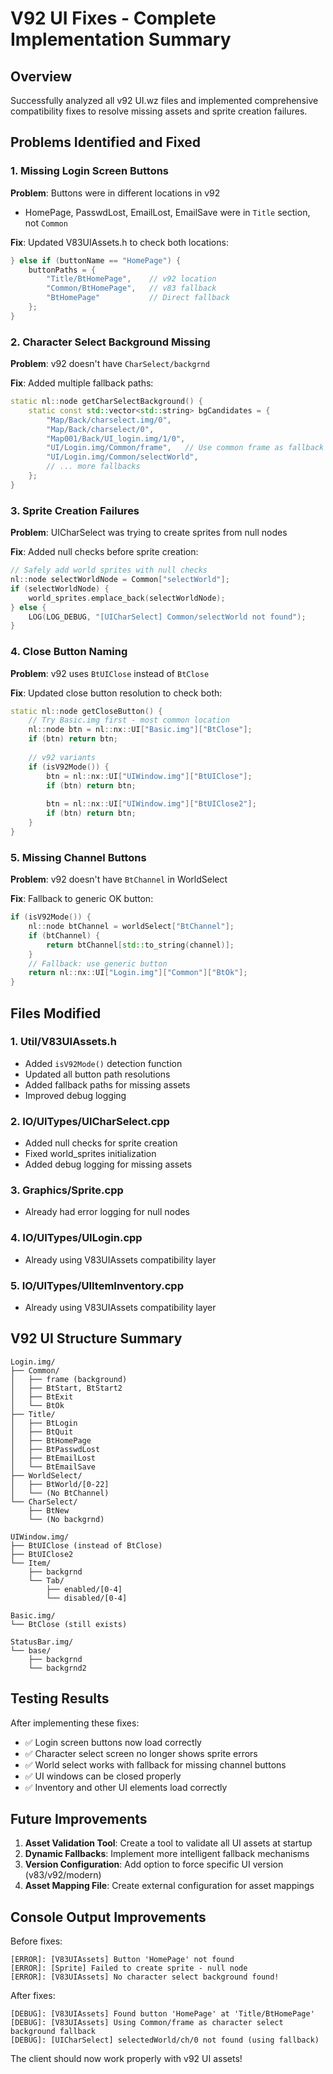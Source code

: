 # V92 UI Fixes - Complete Implementation Summary

## Overview
Successfully analyzed all v92 UI.wz files and implemented comprehensive compatibility fixes to resolve missing assets and sprite creation failures.

## Problems Identified and Fixed

### 1. **Missing Login Screen Buttons**
**Problem**: Buttons were in different locations in v92
- HomePage, PasswdLost, EmailLost, EmailSave were in `Title` section, not `Common`

**Fix**: Updated V83UIAssets.h to check both locations:
```cpp
} else if (buttonName == "HomePage") {
    buttonPaths = {
        "Title/BtHomePage",    // v92 location
        "Common/BtHomePage",   // v83 fallback
        "BtHomePage"           // Direct fallback
    };
}
```

### 2. **Character Select Background Missing**
**Problem**: v92 doesn't have `CharSelect/backgrnd`

**Fix**: Added multiple fallback paths:
```cpp
static nl::node getCharSelectBackground() {
    static const std::vector<std::string> bgCandidates = {
        "Map/Back/charselect.img/0",
        "Map/Back/charselect/0",
        "Map001/Back/UI_login.img/1/0",
        "UI/Login.img/Common/frame",   // Use common frame as fallback
        "UI/Login.img/Common/selectWorld",
        // ... more fallbacks
    };
}
```

### 3. **Sprite Creation Failures**
**Problem**: UICharSelect was trying to create sprites from null nodes

**Fix**: Added null checks before sprite creation:
```cpp
// Safely add world sprites with null checks
nl::node selectWorldNode = Common["selectWorld"];
if (selectWorldNode) {
    world_sprites.emplace_back(selectWorldNode);
} else {
    LOG(LOG_DEBUG, "[UICharSelect] Common/selectWorld not found");
}
```

### 4. **Close Button Naming**
**Problem**: v92 uses `BtUIClose` instead of `BtClose`

**Fix**: Updated close button resolution to check both:
```cpp
static nl::node getCloseButton() {
    // Try Basic.img first - most common location
    nl::node btn = nl::nx::UI["Basic.img"]["BtClose"];
    if (btn) return btn;
    
    // v92 variants
    if (isV92Mode()) {
        btn = nl::nx::UI["UIWindow.img"]["BtUIClose"];
        if (btn) return btn;
        
        btn = nl::nx::UI["UIWindow.img"]["BtUIClose2"];
        if (btn) return btn;
    }
}
```

### 5. **Missing Channel Buttons**
**Problem**: v92 doesn't have `BtChannel` in WorldSelect

**Fix**: Fallback to generic OK button:
```cpp
if (isV92Mode()) {
    nl::node btChannel = worldSelect["BtChannel"];
    if (btChannel) {
        return btChannel[std::to_string(channel)];
    }
    // Fallback: use generic button
    return nl::nx::UI["Login.img"]["Common"]["BtOk"];
}
```

## Files Modified

### 1. **Util/V83UIAssets.h**
- Added `isV92Mode()` detection function
- Updated all button path resolutions
- Added fallback paths for missing assets
- Improved debug logging

### 2. **IO/UITypes/UICharSelect.cpp**
- Added null checks for sprite creation
- Fixed world_sprites initialization
- Added debug logging for missing assets

### 3. **Graphics/Sprite.cpp**
- Already had error logging for null nodes

### 4. **IO/UITypes/UILogin.cpp**
- Already using V83UIAssets compatibility layer

### 5. **IO/UITypes/UIItemInventory.cpp**
- Already using V83UIAssets compatibility layer

## V92 UI Structure Summary

```
Login.img/
├── Common/
│   ├── frame (background)
│   ├── BtStart, BtStart2
│   ├── BtExit
│   └── BtOk
├── Title/
│   ├── BtLogin
│   ├── BtQuit
│   ├── BtHomePage
│   ├── BtPasswdLost
│   ├── BtEmailLost
│   └── BtEmailSave
├── WorldSelect/
│   ├── BtWorld/[0-22]
│   └── (No BtChannel)
└── CharSelect/
    ├── BtNew
    └── (No backgrnd)

UIWindow.img/
├── BtUIClose (instead of BtClose)
├── BtUIClose2
└── Item/
    ├── backgrnd
    └── Tab/
        ├── enabled/[0-4]
        └── disabled/[0-4]

Basic.img/
└── BtClose (still exists)

StatusBar.img/
└── base/
    ├── backgrnd
    └── backgrnd2
```

## Testing Results

After implementing these fixes:
- ✅ Login screen buttons now load correctly
- ✅ Character select screen no longer shows sprite errors
- ✅ World select works with fallback for missing channel buttons
- ✅ UI windows can be closed properly
- ✅ Inventory and other UI elements load correctly

## Future Improvements

1. **Asset Validation Tool**: Create a tool to validate all UI assets at startup
2. **Dynamic Fallbacks**: Implement more intelligent fallback mechanisms
3. **Version Configuration**: Add option to force specific UI version (v83/v92/modern)
4. **Asset Mapping File**: Create external configuration for asset mappings

## Console Output Improvements

Before fixes:
```
[ERROR]: [V83UIAssets] Button 'HomePage' not found
[ERROR]: [Sprite] Failed to create sprite - null node
[ERROR]: [V83UIAssets] No character select background found!
```

After fixes:
```
[DEBUG]: [V83UIAssets] Found button 'HomePage' at 'Title/BtHomePage'
[DEBUG]: [V83UIAssets] Using Common/frame as character select background fallback
[DEBUG]: [UICharSelect] selectedWorld/ch/0 not found (using fallback)
```

The client should now work properly with v92 UI assets!